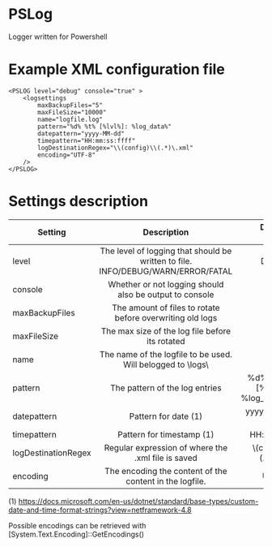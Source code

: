 # PSLog
Logger written for Powershell

# Example XML configuration file
```
<PSLOG level="debug" console="true" >
    <logsettings    
        maxBackupFiles="5" 
        maxFileSize="10000" 
        name="logfile.log" 
        pattern="%d% %t% [%lvl%]: %log_data%" 
        datepattern="yyyy-MM-dd" 
        timepattern="HH:mm:ss:ffff" 
        logDestinationRegex="\\(config)\\(.*)\.xml"
        encoding="UTF-8"
    />
</PSLOG>
```

# Settings description

| Setting        | Description           | Default value  |
| ------------- |:-------------:| -----:|
| level | The level of logging that should be written to file. INFO/DEBUG/WARN/ERROR/FATAL     |  DEBUG   | 
| console | Whether or not logging should also be output to console     |  false   | 
| maxBackupFiles      | The amount of files to rotate before overwriting old logs | N/A |
| maxFileSize      | The max size of the log file before its rotated      | N/A   |
| name | The name of the logfile to be used. Will belogged to \logs\     |  N/A   | 
| pattern | The pattern of the log entries      |  %d% %t% [%lvl%]: %log_data%   |
| datepattern | Pattern for date (1)      |  yyyy-MM-dd   |
| timepattern | Pattern for timestamp (1)     | HH:mm:ss    |
| logDestinationRegex | Regular expression of where the .xml file is saved      |  \\(config)\\(.*)\.xml   |
| encoding | The encoding the content of the content in the logfile.   | UTF-8

(1) https://docs.microsoft.com/en-us/dotnet/standard/base-types/custom-date-and-time-format-strings?view=netframework-4.8

Possible encodings can be retrieved with [System.Text.Encoding]::GetEncodings()
